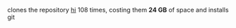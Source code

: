 clones the repository [hi]([url](https://github.com/zaherbaveaur/hi)) 108 times, costing them **24 GB** of space and installs git
